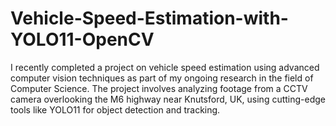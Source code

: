 # Vehicle-Speed-Estimation-with-YOLO11-OpenCV
I recently completed a project on vehicle speed estimation using advanced computer vision techniques as part of my ongoing research in the field of Computer Science. The project involves analyzing footage from a CCTV camera overlooking the M6 highway near Knutsford, UK, using cutting-edge tools like YOLO11 for object detection and tracking.
